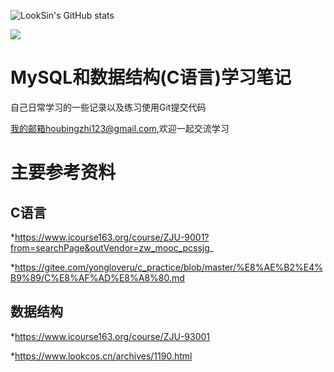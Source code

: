 ![LookSin's GitHub stats](https://github-readme-stats.vercel.app/api?username=LookSin&show_icons=true)

<img src="https://img.shields.io/badge/gitHub-%E8%AE%A9%E8%87%AA%E6%88%91%E4%BB%8B%E7%BB%8D%E5%8F%98%E5%BE%97%E6%9B%B4%E5%A5%BD-brightgreen" />

# MySQL和数据结构(C语言)学习笔记

自己日常学习的一些记录以及练习使用Git提交代码

我的邮箱houbingzhi123@gmail.com,欢迎一起交流学习

# 主要参考资料

## C语言

   *https://www.icourse163.org/course/ZJU-9001?from=searchPage&outVendor=zw_mooc_pcssjg_
 
   *https://gitee.com/yongloveru/c_practice/blob/master/%E8%AE%B2%E4%B9%89/C%E8%AF%AD%E8%A8%80.md
 
## 数据结构

   *https://www.icourse163.org/course/ZJU-93001
 
   *https://www.lookcos.cn/archives/1190.html
